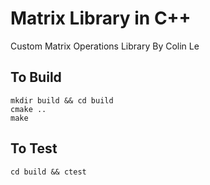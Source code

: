# Matrix Library in C++
Custom Matrix Operations Library By Colin Le

## To Build
```
mkdir build && cd build
cmake ..
make
```

## To Test
```
cd build && ctest
```